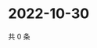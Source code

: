 # 2022-10-30

共 0 条

<!-- BEGIN WEIBO -->
<!-- 最后更新时间 Sun Oct 30 2022 12:45:38 GMT+0800 (China Standard Time) -->

<!-- END WEIBO -->

